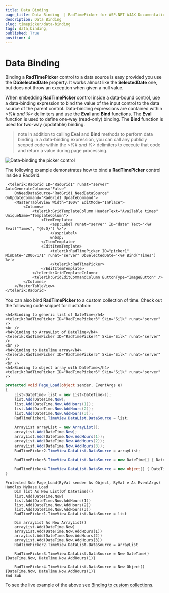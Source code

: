 ```yaml
---
title: Data Binding 
page_title: Data Binding  | RadTimePicker for ASP.NET AJAX Documentation
description: Data Binding 
slug: timepicker/data-binding
tags: data,binding,
published: True
position: 4
---
```


# Data Binding 



Binding a **RadTimePicker** control to a data source is easy provided you use the **DbSelectedDate** property. It works almost like the **SelectedDate** one, but does not throw an exception when given a null value.

When embedding **RadTimePicker** control inside a data-bound control, use a data-binding expression to bind the value of the input control to the data source of the parent control. Data-binding expressions are contained within *<%# and %>* delimiters and use the **Eval** and **Bind** functions. The **Eval** function is used to define one-way (read-only) binding. The **Bind** function is used for two-way (updatable) binding.

>note 
In addition to calling **Eval** and **Bind** methods to perform data binding in a data-binding expression, you can call any publicly scoped code within the *<%# and %>* delimiters to execute that code and return a value during page processing.
>

![Data-binding the picker control](images/calendar_databound.png)

The following example demonstrates how to bind a **RadTimePicker** control inside a RadGrid.


````ASPNET
 <telerik:RadGrid ID="RadGrid1" runat="server" AutoGenerateColumns="False" 
    OnNeedDataSource="RadGrid1_NeedDataSource" OnUpdateCommand="RadGrid1_UpdateCommand">
    <MasterTableView Width="100%" EditMode="InPlace">
        <Columns>
            <telerik:GridTemplateColumn HeaderText="Available times" UniqueName="TemplateColumn">
                <ItemTemplate>
                    <asp:Label runat="server" ID="date" Text='<%# Eval("Times", "{0:D}") %>'>
                    </asp:Label>
                    &nbsp;
                </ItemTemplate>
                <EditItemTemplate>
                    <telerik:RadTimePicker ID="picker1" MinDate="2006/1/1" runat="server" DbSelectedDate='<%# Bind("Times") %>'>
                    </telerik:RadTimePicker>
                </EditItemTemplate>
            </telerik:GridTemplateColumn>
            <telerik:GridEditCommandColumn ButtonType="ImageButton" />
        </Columns>
    </MasterTableView>
</telerik:RadGrid>
````


You can also bind **RadTimePicker** to a custom collection of time. Check out the following code snippet for illustration:



````ASPNET
<h4>Binding to generic list of DateTime</h4>
<telerik:RadTimePicker ID="RadTimePicker3" Skin="Silk" runat="server" />
<br />
<h4>Binding to ArrayList of DateTime</h4>
<telerik:RadTimePicker ID="RadTimePicker4" Skin="Silk" runat="server" />
<br />
<h4>Binding to DateTime array</h4>
<telerik:RadTimePicker ID="RadTimePicker5" Skin="Silk" runat="server" />
<br />
<h4>Binding to object array with DateTime</h4>
<telerik:RadTimePicker ID="RadTimePicker6" Skin="Silk" runat="server" />
````
````C#
protected void Page_Load(object sender, EventArgs e)
{
    List<DateTime> list = new List<DateTime>();
    list.Add(DateTime.Now);
    list.Add(DateTime.Now.AddHours(1));
    list.Add(DateTime.Now.AddHours(2));
    list.Add(DateTime.Now.AddHours(3));
    RadTimePicker1.TimeView.DataList.DataSource = list;

    ArrayList arrayList = new ArrayList();
    arrayList.Add(DateTime.Now);
    arrayList.Add(DateTime.Now.AddHours(1));
    arrayList.Add(DateTime.Now.AddHours(2));
    arrayList.Add(DateTime.Now.AddHours(3));
    RadTimePicker2.TimeView.DataList.DataSource = arrayList;

    RadTimePicker3.TimeView.DataList.DataSource = new DateTime[] { DateTime.Now, DateTime.Now.AddHours(1) };

    RadTimePicker4.TimeView.DataList.DataSource = new object[] { DateTime.Now, DateTime.Now.AddHours(1) };
}
````
````VB.NET
Protected Sub Page_Load(ByVal sender As Object, ByVal e As EventArgs) Handles MyBase.Load
    Dim list As New List(Of DateTime)()
    list.Add(DateTime.Now)
    list.Add(DateTime.Now.AddHours(1))
    list.Add(DateTime.Now.AddHours(2))
    list.Add(DateTime.Now.AddHours(3))
    RadTimePicker1.TimeView.DataList.DataSource = list

    Dim arrayList As New ArrayList()
    arrayList.Add(DateTime.Now)
    arrayList.Add(DateTime.Now.AddHours(1))
    arrayList.Add(DateTime.Now.AddHours(2))
    arrayList.Add(DateTime.Now.AddHours(3))
    RadTimePicker2.TimeView.DataList.DataSource = arrayList

    RadTimePicker3.TimeView.DataList.DataSource = New DateTime() {DateTime.Now, DateTime.Now.AddHours(1)}

    RadTimePicker4.TimeView.DataList.DataSource = New Object() {DateTime.Now, DateTime.Now.AddHours(1)}
End Sub
````


To see the live example of the above see [Binding to custom collections](http://demos.telerik.com/aspnet-ajax/Calendar/Examples/DateTimePicker/CustomCollection/DefaultCS.aspx).
